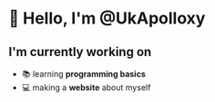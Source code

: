 # 👋 Hello, I'm @UkApolloxy
## I'm currently working on
- 📚 learning **programming basics**
- 💻 making a **website** about myself
